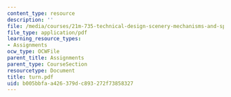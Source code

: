 ```yaml
---
content_type: resource
description: ''
file: /media/courses/21m-735-technical-design-scenery-mechanisms-and-special-effects-spring-2004/b005bbfaa426379dc893272f73858327_turn.pdf
file_type: application/pdf
learning_resource_types:
- Assignments
ocw_type: OCWFile
parent_title: Assignments
parent_type: CourseSection
resourcetype: Document
title: turn.pdf
uid: b005bbfa-a426-379d-c893-272f73858327
---
```

